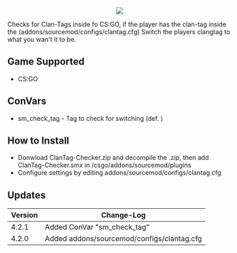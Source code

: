 <p align="center">
  <a href="https://github.com/DenverCoder1/readme-typing-svg"><img src="https://readme-typing-svg.herokuapp.com?size=21&color=F7E7E5&background=F8000000&lines=ClanTag+Checker&center=true&width=500&height=50"></a>
   </p>
Checks for Clan-Tags inside fo CS:GO, if the player has the clan-tag inside the (addons/sourcemod/configs/clantag.cfg) Switch the players clangtag to what you wan't it to be.

## Game Supported
- CS:GO

## ConVars
- sm_check_tag - Tag to check for switching (def. )

## How to Install
- Donwload ClanTag-Checker.zip and decompile the .zip, then add ClanTag-Checker.smx in /csgo/addons/sourcemod/plugins
- Configure settings by editing addons/sourcemod/configs/clantag.cfg

## Updates

| Version | Change-Log          |
| ------- | ------------------ |
| 4.2.1   | Added ConVar "sm_check_tag" |
| 4.2.0   | 	Added addons/sourcemod/configs/clantag.cfg |
